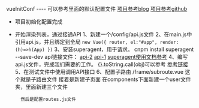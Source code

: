 vueInitConf  ---- 可以参考里面的默认配置文件
[项目参考blog](http://blog.csdn.net/fungleo/article/details/53171614) 
[项目参考github](https://github.com/fengcms/vuedemo)

- 项目初始化配置完成
- 开始渲染列表，通过接通API
    1、新建一个/config/api.js文件
    2、在main.js中引用api.js，并且绑定到全局
        `new Vue({
        	router,
        	el:"#app",
        	render:(h)=>h(App)
        })`
    3、安装superagent，用于请求。 cnpm install superagent --save-dev
    api链接文件：
     [api-2](https://cnodejs.org/api/v1/topics)
     [api-1](https://cnodejs.org/api)
     [superagent使用文档参考](https://cnodejs.org/topic/5378720ed6e2d16149fa16bd)
    4、编写api.js文件，完成我们需要的工作。
    	{}.toString.call(obj)可以参考 [参考链接](https://www.talkingcoder.com/article/6333557442705696719)
    5、在测试文件中使用调用API接口
    6、配置子路由
    	/frame/subroute.vue  这个就是子路由文件
    	接着是新建子页面
    	在components下面新建一个user文件夹，里面新建三个文件

    	然后是配置routes.js文件











